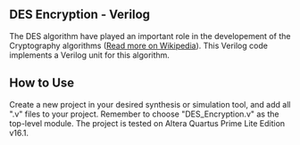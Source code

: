 ## DES Encryption - Verilog
The DES algorithm have played an important role in the developement of the Cryptography algorithms ([Read more on Wikipedia](https://en.wikipedia.org/wiki/Data_Encryption_Standard)).
This Verilog code implements a Verilog unit for this algorithm.

## How to Use
Create a new project in your desired synthesis or simulation tool, and add all 
".v" files to your project. Remember to choose "DES_Encryption.v" as the top-level module.
The project is tested on Altera Quartus Prime Lite Edition v16.1.
